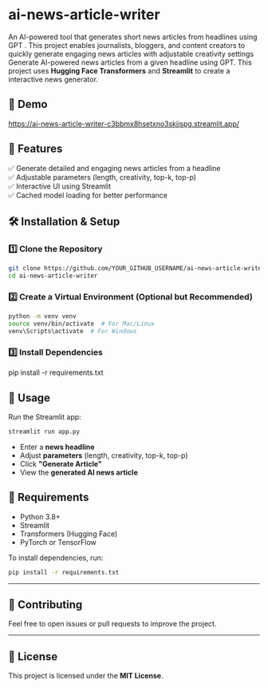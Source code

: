 # ai-news-article-writer
An AI-powered tool that generates short news articles from headlines using GPT . This project enables journalists, bloggers, and content creators to quickly generate engaging news articles with adjustable creativity settings 
Generate AI-powered news articles from a given headline using GPT. This project uses **Hugging Face Transformers** and **Streamlit** to create a  interactive news generator.

## 🚀 Demo  
https://ai-news-article-writer-c3bbmx8hsetxno3skjjspg.streamlit.app/

## 📌 Features  
✅ Generate detailed and engaging news articles from a headline  
✅ Adjustable parameters (length, creativity, top-k, top-p)  
✅ Interactive UI using Streamlit  
✅ Cached model loading for better performance  


## 🛠 Installation & Setup  

### **1️⃣ Clone the Repository**  
```sh
git clone https://github.com/YOUR_GITHUB_USERNAME/ai-news-article-writer.git
cd ai-news-article-writer
```

### **2️⃣ Create a Virtual Environment (Optional but Recommended)**
```sh
python -m venv venv
source venv/bin/activate  # For Mac/Linux
venv\Scripts\activate  # For Windows
```

### **3️⃣ Install Dependencies**  
pip install -r requirements.txt
## 🚀 Usage  
Run the Streamlit app:  
```sh
streamlit run app.py
```
- Enter a **news headline**  
- Adjust **parameters** (length, creativity, top-k, top-p)  
- Click **"Generate Article"**  
- View the **generated AI news article**  

## 📄 Requirements  
- Python 3.8+  
- Streamlit  
- Transformers (Hugging Face)  
- PyTorch or TensorFlow  

To install dependencies, run:  
```sh
pip install -r requirements.txt
```

---

## 🤝 Contributing  
Feel free to open issues or pull requests to improve the project.  

---

## 📜 License  
This project is licensed under the **MIT License**.  

